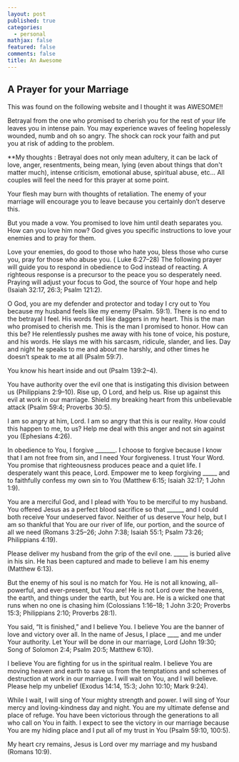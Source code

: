 ```yaml
---
layout: post
published: true
categories:
  - personal
mathjax: false
featured: false
comments: false
title: An Awesome
---
```

## A Prayer for your Marriage



This was found on the following website and I thought it was AWESOME!!

Betrayal from the one who promised to cherish you for the rest of your life leaves you in intense pain. You may experience waves of feeling hopelessly wounded, numb and oh so angry. The shock can rock your faith and put you at risk of adding to the problem.

**My thoughts :  Betrayal does not only mean adultery, it can be lack of love, anger, resentments, being mean, lying (even about things that don't matter much), intense criticism, emotional abuse, spiritual abuse, etc...  All couples will feel the need for this prayer at some point.

Your flesh may burn with thoughts of retaliation. The enemy of your marriage will encourage you to leave because you certainly don’t deserve this.

But you made a vow. You promised to love him until death separates you. How can you love him now?
God gives you specific instructions to love your enemies and to pray for them.

Love your enemies, do good to those who hate you, bless those who curse you, pray for those who abuse you. ( Luke 6:27–28)
The following prayer will guide you to respond in obedience to God instead of reacting. A righteous response is a precursor to the peace you so desperately need. Praying will adjust your focus to God, the source of Your hope and help (Isaiah 32:17, 26:3; Psalm 121:2).

O God, you are my defender and protector and today I cry out to You because my husband feels like my enemy (Psalm. 59:1).
There is no end to the betrayal I feel. His words feel like daggers in my heart. This is the man who promised to cherish me. This is the man I promised to honor. How can this be?
He relentlessly pushes me away with his tone of voice, his posture, and his words. He slays me with his sarcasm, ridicule, slander, and lies. Day and night he speaks to me and about me harshly, and other times he doesn’t speak to me at all (Psalm 59:7).

You know his heart inside and out (Psalm 139:2–4).

You have authority over the evil one that is instigating this division between us (Philippians 2:9–10).
Rise up, O Lord, and help us. Rise up against this evil at work in our marriage. Shield my breaking heart from this unbelievable attack (Psalm 59:4; Proverbs 30:5).

I am so angry at him, Lord. I am so angry that this is our reality. How could this happen to me, to us? Help me deal with this anger and not sin against you (Ephesians 4:26).

In obedience to You, I forgive _______. I choose to forgive because I know that I am not free from sin, and I need Your forgiveness. I trust Your Word. You promise that righteousness produces peace and a quiet life. I desperately want this peace, Lord. Empower me to keep forgiving _____ and to faithfully confess my own sin to You (Matthew 6:15; Isaiah 32:17; 1 John 1:9).

You are a merciful God, and I plead with You to be merciful to my husband. You offered Jesus as a perfect blood sacrifice so that ______ and I could both receive Your undeserved favor. Neither of us deserve Your help, but I am so thankful that You are our river of life, our portion, and the source of all we need (Romans 3:25–26; John 7:38; Isaiah 55:1; Psalm 73:26; Philippians 4:19).

Please deliver my husband from the grip of the evil one. _____ is buried alive in his sin. He has been captured and made to believe I am his enemy (Matthew 6:13).

But the enemy of his soul is no match for You. He is not all knowing, all-powerful, and ever-present, but You are! He is not Lord over the heavens, the earth, and things under the earth, but You are. He is a wicked one that runs when no one is chasing him (Colossians 1:16–18; 1 John 3:20; Proverbs 15:3; Philippians 2:10; Proverbs 28:1).

You said, “It is finished,” and I believe You. I believe You are the banner of love and victory over all. In the name of Jesus, I place ____ and me under Your authority. Let Your will be done in our marriage, Lord (John 19:30; Song of Solomon 2:4; Psalm 20:5; Matthew 6:10).

I believe You are fighting for us in the spiritual realm. I believe You are moving heaven and earth to save us from the temptations and schemes of destruction at work in our marriage. I will wait on You, and I will believe. Please help my unbelief (Exodus 14:14, 15:3; John 10:10; Mark 9:24).

While I wait, I will sing of Your mighty strength and power. I will sing of Your mercy and loving-kindness day and night. You are my ultimate defense and place of refuge. You have been victorious through the generations to all who call on You in faith. I expect to see the victory in our marriage because You are my hiding place and I put all of my trust in You (Psalm 59:10, 100:5).

My heart cry remains, Jesus is Lord over my marriage and my husband (Romans 10:9).
